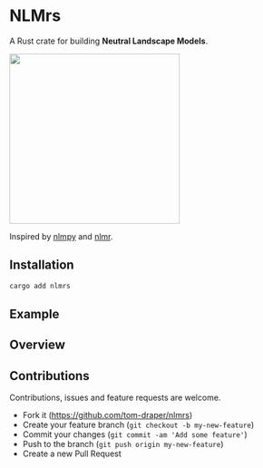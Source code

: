 # NLMrs

A Rust crate for building <b>Neutral Landscape Models</b>.

<img src="https://user-images.githubusercontent.com/41476809/211021671-df9cddff-78b6-40b2-954f-d682707deb0d.png" width=300 alt="" />

Inspired by [nlmpy](https://pypi.org/project/nlmpy/) and [nlmr](https://github.com/ropensci/NLMR).

## Installation

```bash
cargo add nlmrs
```

## Example

## Overview

## Contributions

Contributions, issues and feature requests are welcome.

- Fork it (https://github.com/tom-draper/nlmrs)
- Create your feature branch (`git checkout -b my-new-feature`)
- Commit your changes (`git commit -am 'Add some feature'`)
- Push to the branch (`git push origin my-new-feature`)
- Create a new Pull Request
